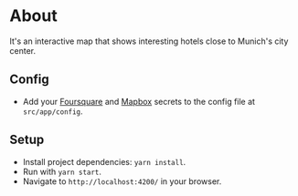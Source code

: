
# About

It's an interactive map that shows interesting hotels close to Munich's city center.

## Config

-  Add your [Foursquare](https://developer.foursquare.com/) and [Mapbox](https://account.mapbox.com/) secrets to the config file at `src/app/config`.

## Setup

- Install project dependencies: `yarn install`.
- Run with `yarn start`.
- Navigate to `http://localhost:4200/` in your browser.


